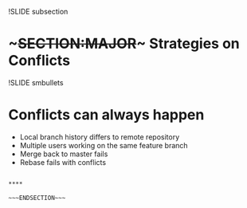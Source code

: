 !SLIDE subsection
# ~~~SECTION:MAJOR~~~ Strategies on Conflicts

!SLIDE smbullets
# Conflicts can always happen

* Local branch history differs to remote repository
* Multiple users working on the same feature branch
* Merge back to master fails
* Rebase fails with conflicts

~~~SECTION:handouts~~~

****

~~~ENDSECTION~~~


